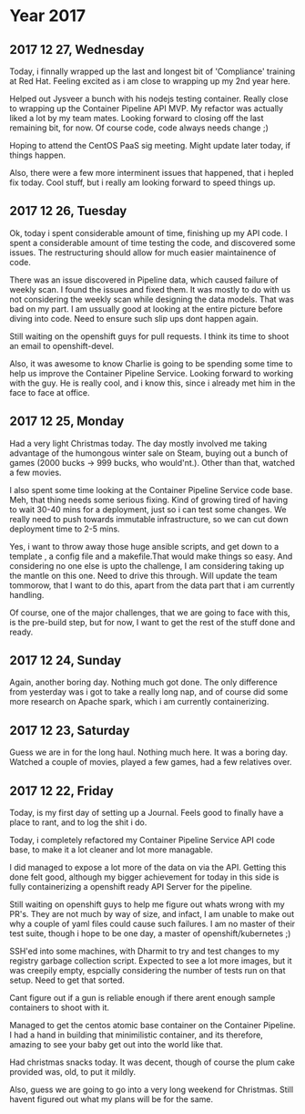 # Year 2017

## 2017 12 27, Wednesday

Today, i finnally wrapped up the last and longest bit of 'Compliance' training
at Red Hat. Feeling excited as i am close to wrapping up my 2nd year here.

Helped out Jysveer a bunch with his nodejs testing container. Really close to
wrapping up the Container Pipeline API MVP. My refactor was actually liked a lot
by my team mates. Looking forward to closing off the last remaining bit, for now.
Of course code, code always needs change ;)

Hoping to attend the CentOS PaaS sig meeting. Might update later today, if things
happen.

Also, there were a few more interminent issues that happened, that i hepled fix
today. Cool stuff, but i really am looking forward to speed things up.

## 2017 12 26, Tuesday

Ok, today i spent considerable amount of time, finishing up my API code. I spent
a considerable amount of time testing the code, and discovered some issues. The
restructuring should allow for much easier maintainence of code.

There was an issue discovered in Pipeline data, which caused failure of weekly
scan. I found the issues and fixed them. It was mostly to do with us not
considering the weekly scan while designing the data models. That was bad on my
part. I am ussually good at looking at the entire picture before diving into
code. Need to ensure such slip ups dont happen again.

Still waiting on the openshift guys for pull requests. I think its time to shoot
an email to openshift-devel.

Also, it was awesome to know Charlie is going to be spending some time to help
us improve the Container Pipeline Service. Looking forward to working with the
guy. He is really cool, and i know this, since i already met him in the face to
face at office.

## 2017 12 25, Monday

Had a very light Christmas today. The day mostly involved me taking advantage of
the humongous winter sale on Steam, buying out a bunch of games (2000 bucks ->
999 bucks, who would'nt.).  Other than that, watched a few movies.

I also spent some time looking at the Container Pipeline Service code base. Meh,
that thing needs some serious fixing. Kind of growing tired of having to wait
30-40 mins for a deployment, just so i can test some changes. We really need to
push towards immutable infrastructure, so we can cut down deployment time to 2-5
 mins.

Yes, i want to throw away those huge ansible scripts, and get down to a template
, a config file and a makefile.That would make things so easy. And considering
no one else is upto the challenge, I am considering taking up the mantle on this
one. Need to drive this through. Will update the team tommorow, that I want to
do this, apart from the data part that i am currently handling.

Of course, one of the major challenges, that we are going to face with this, is
the pre-build step, but for now, I want to get the rest of the stuff done and
ready.

## 2017 12 24, Sunday

Again, another boring day. Nothing much got done. The only difference from
yesterday was i got to take a really long nap, and of course did some more
research on Apache spark, which i am currently containerizing.

## 2017 12 23, Saturday

Guess we are in for the long haul. Nothing much here. It was a boring day.
Watched a couple of movies, played a few games, had a few relatives over.

## 2017 12 22, Friday

Today, is my first day of setting up a Journal. Feels good to finally have a
place to rant, and to log the shit i do.

Today, i completely refactored my Container Pipeline Service API code base, to
make it a lot cleaner and lot more managable.

I did managed to expose a lot more of the data on via the API. Getting this done
felt good, although my bigger achievement for today in this side is fully
containerizing a openshift ready API Server for the pipeline.

Still waiting on openshift guys to help me figure out whats wrong with my PR's.
They are not much by way of size, and infact, I am unable to make out why a
couple of yaml files could cause such failures. I am no master of their test
suite, though i hope to be one day, a master of openshift/kubernetes ;)

SSH'ed into some machines, with Dharmit to try and test changes to my registry
garbage collection script. Expected to see a lot more images, but it was
creepily empty, espcially considering the number of tests run on that setup.
Need to get that sorted.

Cant figure out if a gun is reliable enough if there arent enough sample
containers to shoot with it.

Managed to get the centos atomic base container on the Container Pipeline. I had
a hand in building that minimilistic container, and its therefore, amazing to
see your baby get out into the world like that.

Had christmas snacks today. It was decent, though of course the plum cake
provided was, old, to put it mildly.

Also, guess we are going to go into a very long weekend for Christmas. Still
havent figured out what my plans will be for the same.
